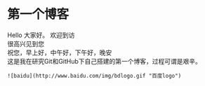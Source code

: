 第一个博客
====
  Hello 大家好。
  欢迎到访  
  很高兴见到您  
  祝您，早上好，中午好，下午好，晚安  
  这是我在研究Git和GitHub下自己搭建的第一个博客，过程可谓是艰辛。
    
    ![baidu](http://www.baidu.com/img/bdlogo.gif "百度logo") 
